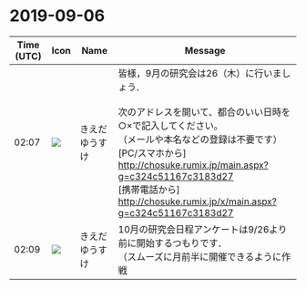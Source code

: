 # 2019-09-06

|Time (UTC)|Icon|Name|Message|
|---|---|---|---|
|02:07|![](https://avatars.slack-edge.com/2019-03-11/571585797168_09840ca518e784c46d3a_72.png)|きえだゆうすけ|皆様，9月の研究会は26（木）に行いましょう．<br><br>次のアドレスを開いて、都合のいい日時を○×で記入してください。<br>（メールや本名などの登録は不要です）<br>[PC/スマホから] <http://chosuke.rumix.jp/main.aspx?g=c324c51167c3183d27><br>[携帯電話から] <http://chosuke.rumix.jp/x/main.aspx?g=c324c51167c3183d27>|
|02:09|![](https://avatars.slack-edge.com/2019-03-11/571585797168_09840ca518e784c46d3a_72.png)|きえだゆうすけ|10月の研究会日程アンケートは9/26より前に開始するつもりです．<br>（スムーズに月前半に開催できるように作戦|
